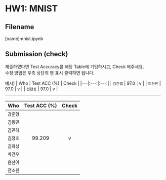 # HW1: MNIST

## Filename
[name]mnist.ipynb

## Submission (check)
제출하였다면 Test Accuracy를 해당 Table에 기입하시고, Check 해주세요.  
수정 방법은 우측 상단의 펜 표시 클릭하면 됩니다.  

예시)
| Who | Test ACC (%) | Check |
|---|:---:|:---:|
| `김준엽` | 97.0 | v |
| `이한빈` | 97.0 | v |
| `전현성` | 97.0 | v |

---
| Who | Test ACC (%) | Check |
|---|:---:|:---:|
| `강준형` |  |  |
| `김동민` |  |  |
| `김민하` |  |  |
| `김정호` | 99.209 | v |
| `김희성` |  |  |
| `박건우` |  |  |
| `윤선이` |  |  |
| `전소원` |  |  |
